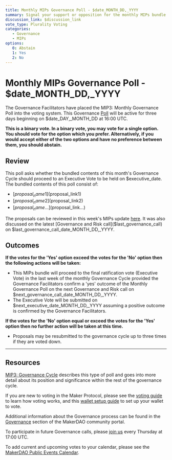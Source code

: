 ```yaml
---
title: Monthly MIPs Governance Poll - $date_MONTH_DD,_YYYY
summary: Signal your support or opposition for the monthly MIPs bundle for $date_MONTH.
discussion_link: $discussion_link
vote_type: Plurality Voting
categories:
   - Governance
   - MIPs
options:
   0: Abstain
   1: Yes
   2: No
---
```

# Monthly MIPs Governance Poll - $date_MONTH_DD,_YYYY

The Governance Facilitators have placed the MIP3: Monthly Governance Poll into the voting system. This Governance [Poll](https://community-development.makerdao.com/en/learn/governance/on-chain-gov) will be active for three days beginning on $date_DAY,_MONTH_DD at 16:00 UTC.

**This is a binary vote. In a binary vote, you may vote for a single option. You should vote for the option which you prefer. Alternatively, if you would accept either of the two options and have no preference between them, you should abstain.**

## Review

This poll asks whether the bundled contents of this month's Governance Cycle should proceed to an Executive Vote to be held on $executive_date. The bundled contents of this poll consist of:

- [$proposal_name1]($proposal_link1)
- [$proposal_name2]($proposal_link2)
- [$proposal_name...]($proposal_link...)

The proposals can be reviewed in this week's MIPs update [here]($discussion_link). It was also discussed on the latest [Governance and Risk call]($last_governance_call) on $last_governance_call_date_MONTH_DD,_YYYY.

## Outcomes

**If the votes for the 'Yes' option exceed the votes for the 'No' option then the following actions will be taken:**
* This MIPs bundle will proceed to the final ratification vote (Executive Vote) in the last week of the monthly Governance Cycle provided the Governance Facilitators confirm a 'yes' outcome of the Monthly Governance Poll on the next Governance and Risk call on $next_governance_call_date_MONTH_DD,_YYYY.
* The Executive Vote will be submitted on $next_executive_date_MONTH_DD,_YYYY assuming a positive outcome is confirmed by the Governance Facilitators.

**If the votes for the 'No' option equal or exceed the votes for the 'Yes' option then no further action will be taken at this time.**
* Proposals may be resubmitted to the governance cycle up to three times if they are voted down.
---

## Resources

[MIP3: Governance Cycle](https://github.com/makerdao/mips/blob/master/MIP3/mip3.md) describes this type of poll and goes into more detail about its position and significance within the rest of the governance cycle.

If you are new to voting in the Maker Protocol, please see the [voting guide](https://community-development.makerdao.com/en/learn/governance/how-voting-works/) to learn how voting works, and this [wallet setup guide](https://community-development.makerdao.com/en/learn/governance/voting-setup/) to set up your wallet to vote.

Additional information about the Governance process can be found in the [Governance](https://community-development.makerdao.com/en/learn/governance) section of the MakerDAO community portal.

To participate in future Governance calls, please [join us](https://github.com/makerdao/community/tree/master/governance/governance-and-risk-meetings) every Thursday at 17:00 UTC.

To add current and upcoming votes to your calendar, please see the [MakerDAO Public Events Calendar](https://calendar.google.com/calendar/embed?src=makerdao.com_3efhm2ghipksegl009ktniomdk%40group.calendar.google.com&ctz=UTC&mode=week&showCalendars=0&showPrint=0).
